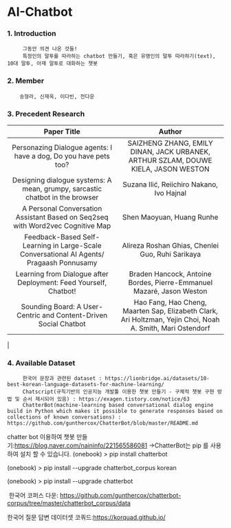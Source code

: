 # AI-Chatbot
### 1. Introduction
         그동안 의견 나온 것들!
         특정인의 말투를 따라하는 chatbot 만들기, 혹은 유명인의 말투 따라하기(text), 10대 말투, 아재 말투로 대화하는 챗봇
         
### 2. Member
        송형라, 신재욱, 이다빈, 전다운 
### 3. Precedent Research
|Paper Title|Author|
|:---:|:---:|
|Personazing Dialogue agents: I have a dog, Do you have pets too?|SAIZHENG ZHANG, EMILY DINAN, JACK URBANEK, ARTHUR SZLAM, DOUWE KIELA, JASON WESTON|
|Designing dialogue systems: A mean, grumpy, sarcastic chatbot in the browser|Suzana Ilić, Reiichiro Nakano, Ivo Hajnal|
|A Personal Conversation Assistant Based on Seq2seq with Word2vec Cognitive Map|Shen Maoyuan, Huang Runhe|     
|Feedback-Based Self-Learning in Large-Scale Conversational AI Agents/ Pragaash Ponnusamy|Alireza Roshan Ghias, Chenlei Guo, Ruhi Sarikaya|   
|Learning from Dialogue after Deployment: Feed Yourself, Chatbot!|Braden Hancock, Antoine Bordes, Pierre-Emmanuel Mazaré, Jason Weston| 
|Sounding Board: A User-Centric and Content-Driven Social Chatbot|Hao Fang, Hao Cheng, Maarten Sap, Elizabeth Clark, Ari Holtzman, Yejin Choi, Noah A. Smith, Mari Ostendorf
| 

### 4. Available Dataset
         한국어 문장과 관련된 dataset : https://lionbridge.ai/datasets/10-best-korean-language-datasets-for-machine-learning/
         Chatscript(규칙기반의 인공지능 개발툴 이용한 챗봇 만들기 - 구체적 챗봇 구현 방법 및 순서 제시되어 있음) : https://exagen.tistory.com/notice/63
         ChatterBot(machine-learning based conversational dialog engine build in Python which makes it possible to generate responses based on collections of known conversations) : https://github.com/gunthercox/ChatterBot/blob/master/README.md
         
         
 chatter bot 이용하여 챗봇 만들기:https://blog.naver.com/naininfo/221565586081
->ChatterBot는 pip 를 사용하여 설치 할 수 있습니다.
(onebook) > pip install chatterbot

(onebook) > pip install --upgrade chatterbot_corpus korean

(onebook) > pip install --upgrade chatterbot

​
한국어 코퍼스 다운:
https://github.com/gunthercox/chatterbot-corpus/tree/master/chatterbot_corpus/data

한국어 질문 답변 데이터셋 코쿼드:https://korquad.github.io/




